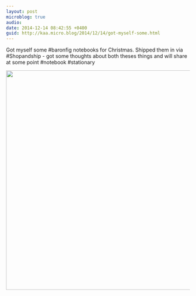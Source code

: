```yaml
---
layout: post
microblog: true
audio: 
date: 2014-12-14 08:42:55 +0400
guid: http://kaa.micro.blog/2014/12/14/got-myself-some.html
---
```

Got myself some #baronfig notebooks for Christmas. Shipped them in via #Shopandship - got some thoughts about both theses things and will share at some point #notebook #stationary

<img src="https://www.kaa.bz/uploads/2018/5735187b73.jpg" width="600" height="600" />
